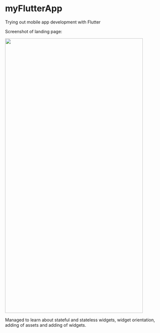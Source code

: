 # myFlutterApp

Trying out mobile app development with Flutter

Screenshot of landing page:

<img src = "https://github.com/AlexanderTanJunAn/first_flutter_app/blob/main/ios/Simulator%20Screen%20Shot%20-%20iPhone%2012%20Pro%20Max%20-%202021-03-13%20at%2016.15.35.png" width = "450" height = "900">

Managed to learn about stateful and stateless widgets, widget orientation, adding of assets and adding of widgets.
